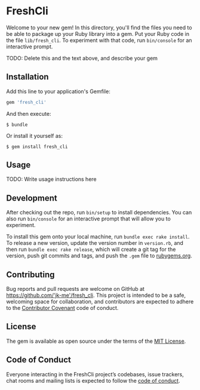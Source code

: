 # FreshCli

Welcome to your new gem! In this directory, you'll find the files you need to be able to package up your Ruby library into a gem. Put your Ruby code in the file `lib/fresh_cli`. To experiment with that code, run `bin/console` for an interactive prompt.

TODO: Delete this and the text above, and describe your gem

## Installation

Add this line to your application's Gemfile:

```ruby
gem 'fresh_cli'
```

And then execute:

    $ bundle

Or install it yourself as:

    $ gem install fresh_cli

## Usage

TODO: Write usage instructions here

## Development

After checking out the repo, run `bin/setup` to install dependencies. You can also run `bin/console` for an interactive prompt that will allow you to experiment.

To install this gem onto your local machine, run `bundle exec rake install`. To release a new version, update the version number in `version.rb`, and then run `bundle exec rake release`, which will create a git tag for the version, push git commits and tags, and push the `.gem` file to [rubygems.org](https://rubygems.org).

## Contributing

Bug reports and pull requests are welcome on GitHub at https://github.com/'jk-me'/fresh_cli. This project is intended to be a safe, welcoming space for collaboration, and contributors are expected to adhere to the [Contributor Covenant](http://contributor-covenant.org) code of conduct.

## License

The gem is available as open source under the terms of the [MIT License](https://opensource.org/licenses/MIT).

## Code of Conduct

Everyone interacting in the FreshCli project’s codebases, issue trackers, chat rooms and mailing lists is expected to follow the [code of conduct](https://github.com/'jk-me'/fresh_cli/blob/master/CODE_OF_CONDUCT.md).
